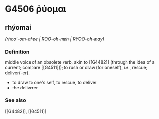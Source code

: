 # G4506 ῥύομαι

## rhýomai

_(rhoo'-om-ahee | ROO-oh-meh | RYOO-oh-may)_

### Definition

middle voice of an obsolete verb, akin to [[G4482]] (through the idea of a current; compare [[G4511]]); to rush or draw (for oneself), i.e., rescue; deliver(-er).

- to draw to one's self, to rescue, to deliver
- the deliverer

### See also

[[G4482]], [[G4511]]

